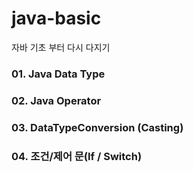 # java-basic
자바 기초 부터 다시 다지기

### 01. Java Data Type

### 02. Java Operator

### 03.  DataTypeConversion (Casting)

### 04. 조건/제어 문(If / Switch)